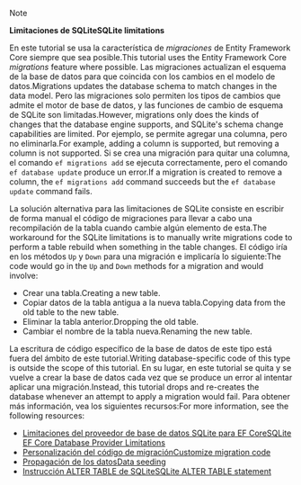 > [!NOTE]
> 
> <span data-ttu-id="9fd71-101">**Limitaciones de SQLite**</span><span class="sxs-lookup"><span data-stu-id="9fd71-101">**SQLite limitations**</span></span>
>
> <span data-ttu-id="9fd71-102">En este tutorial se usa la característica de *migraciones* de Entity Framework Core siempre que sea posible.</span><span class="sxs-lookup"><span data-stu-id="9fd71-102">This tutorial uses the Entity Framework Core *migrations* feature where possible.</span></span> <span data-ttu-id="9fd71-103">Las migraciones actualizan el esquema de la base de datos para que coincida con los cambios en el modelo de datos.</span><span class="sxs-lookup"><span data-stu-id="9fd71-103">Migrations updates the database schema to match changes in the data model.</span></span> <span data-ttu-id="9fd71-104">Pero las migraciones solo permiten los tipos de cambios que admite el motor de base de datos, y las funciones de cambio de esquema de SQLite son limitadas.</span><span class="sxs-lookup"><span data-stu-id="9fd71-104">However, migrations only does the kinds of changes that the database engine supports, and SQLite's schema change capabilities are limited.</span></span> <span data-ttu-id="9fd71-105">Por ejemplo, se permite agregar una columna, pero no eliminarla.</span><span class="sxs-lookup"><span data-stu-id="9fd71-105">For example, adding a column is supported, but removing a column is not supported.</span></span> <span data-ttu-id="9fd71-106">Si se crea una migración para quitar una columna, el comando `ef migrations add` se ejecuta correctamente, pero el comando `ef database update` produce un error.</span><span class="sxs-lookup"><span data-stu-id="9fd71-106">If a migration is created to remove a column, the `ef migrations add` command succeeds but the `ef database update` command fails.</span></span> 
>
> <span data-ttu-id="9fd71-107">La solución alternativa para las limitaciones de SQLite consiste en escribir de forma manual el código de migraciones para llevar a cabo una recompilación de la tabla cuando cambie algún elemento de esta.</span><span class="sxs-lookup"><span data-stu-id="9fd71-107">The workaround for the SQLite limitations is to manually write migrations code to perform a table rebuild when something in the table changes.</span></span> <span data-ttu-id="9fd71-108">El código iría en los métodos `Up` y `Down` para una migración e implicaría lo siguiente:</span><span class="sxs-lookup"><span data-stu-id="9fd71-108">The code would go in the `Up` and `Down` methods for a migration and would involve:</span></span>
>
> * <span data-ttu-id="9fd71-109">Crear una tabla.</span><span class="sxs-lookup"><span data-stu-id="9fd71-109">Creating a new table.</span></span>
> * <span data-ttu-id="9fd71-110">Copiar datos de la tabla antigua a la nueva tabla.</span><span class="sxs-lookup"><span data-stu-id="9fd71-110">Copying data from the old table to the new table.</span></span>
> * <span data-ttu-id="9fd71-111">Eliminar la tabla anterior.</span><span class="sxs-lookup"><span data-stu-id="9fd71-111">Dropping the old table.</span></span>
> * <span data-ttu-id="9fd71-112">Cambiar el nombre de la tabla nueva.</span><span class="sxs-lookup"><span data-stu-id="9fd71-112">Renaming the new table.</span></span>
>
> <span data-ttu-id="9fd71-113">La escritura de código específico de la base de datos de este tipo está fuera del ámbito de este tutorial.</span><span class="sxs-lookup"><span data-stu-id="9fd71-113">Writing database-specific code of this type is outside the scope of this tutorial.</span></span> <span data-ttu-id="9fd71-114">En su lugar, en este tutorial se quita y se vuelve a crear la base de datos cada vez que se produce un error al intentar aplicar una migración.</span><span class="sxs-lookup"><span data-stu-id="9fd71-114">Instead, this tutorial drops and re-creates the database whenever an attempt to apply a migration would fail.</span></span> <span data-ttu-id="9fd71-115">Para obtener más información, vea los siguientes recursos:</span><span class="sxs-lookup"><span data-stu-id="9fd71-115">For more information, see the following resources:</span></span>
>
> * [<span data-ttu-id="9fd71-116">Limitaciones del proveedor de base de datos SQLite para EF Core</span><span class="sxs-lookup"><span data-stu-id="9fd71-116">SQLite EF Core Database Provider Limitations</span></span>](/ef/core/providers/sqlite/limitations)
> * [<span data-ttu-id="9fd71-117">Personalización del código de migración</span><span class="sxs-lookup"><span data-stu-id="9fd71-117">Customize migration code</span></span>](/ef/core/managing-schemas/migrations/#customize-migration-code)
> * [<span data-ttu-id="9fd71-118">Propagación de los datos</span><span class="sxs-lookup"><span data-stu-id="9fd71-118">Data seeding</span></span>](/ef/core/modeling/data-seeding)
> * [<span data-ttu-id="9fd71-119">Instrucción ALTER TABLE de SQLite</span><span class="sxs-lookup"><span data-stu-id="9fd71-119">SQLite ALTER TABLE statement</span></span>](https://sqlite.org/lang_altertable.html)
